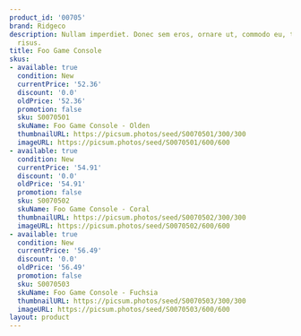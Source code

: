 ```yaml
---
product_id: '00705'
brand: Ridgeco
description: Nullam imperdiet. Donec sem eros, ornare ut, commodo eu, tempor nec,
  risus.
title: Foo Game Console
skus:
- available: true
  condition: New
  currentPrice: '52.36'
  discount: '0.0'
  oldPrice: '52.36'
  promotion: false
  sku: S0070501
  skuName: Foo Game Console - Olden
  thumbnailURL: https://picsum.photos/seed/S0070501/300/300
  imageURL: https://picsum.photos/seed/S0070501/600/600
- available: true
  condition: New
  currentPrice: '54.91'
  discount: '0.0'
  oldPrice: '54.91'
  promotion: false
  sku: S0070502
  skuName: Foo Game Console - Coral
  thumbnailURL: https://picsum.photos/seed/S0070502/300/300
  imageURL: https://picsum.photos/seed/S0070502/600/600
- available: true
  condition: New
  currentPrice: '56.49'
  discount: '0.0'
  oldPrice: '56.49'
  promotion: false
  sku: S0070503
  skuName: Foo Game Console - Fuchsia
  thumbnailURL: https://picsum.photos/seed/S0070503/300/300
  imageURL: https://picsum.photos/seed/S0070503/600/600
layout: product
---
```

